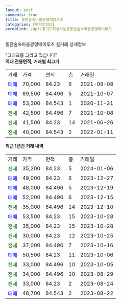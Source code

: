 ```yaml
---
layout: post
comments: true
title: 동탄숲속마을광명메이루즈
categories: [아파트정보]
permalink: /apt/경기도화성시능동동탄숲속마을광명메이루즈
---
```


동탄숲속마을광명메이루즈 실거래 상세정보

<script type="text/javascript">
  google.charts.load('current', {'packages':['line', 'corechart']});
  google.charts.setOnLoadCallback(drawChart);

  function drawChart() {
    var data = new google.visualization.DataTable();
    data.addColumn('date', '거래일');
    data.addColumn('number', "매매");
    data.addColumn('number', "전세");
    data.addColumn('number', "전매");

    data.addRows([[new Date(Date.parse("2024-01-06")), null, 35200, null], [new Date(Date.parse("2023-12-27")), 49000, null, null], [new Date(Date.parse("2023-12-19")), 48000, null, null], [new Date(Date.parse("2023-12-15")), 52000, null, null], [new Date(Date.parse("2023-12-10")), null, 35000, null], [new Date(Date.parse("2023-10-28")), 53500, null, null], [new Date(Date.parse("2023-10-28")), null, 35000, null], [new Date(Date.parse("2023-10-25")), null, 30000, null], [new Date(Date.parse("2023-10-16")), null, 37000, null], [new Date(Date.parse("2023-10-06")), 50500, null, null], [new Date(Date.parse("2023-10-05")), null, 33000, null], [new Date(Date.parse("2023-08-29")), null, 34000, null], [new Date(Date.parse("2023-08-24")), null, 33000, null], [new Date(Date.parse("2023-08-22")), 48700, null, null]]);

    var options = {
      hAxis: {
        format: 'yyyy/MM/dd'
      },    
      lineWidth: 0,
      pointsVisible: true,    
      title: '최근 1년간 유형별 실거래가 분포',
      legend: { position: 'bottom' }
    };

    var formatter = new google.visualization.NumberFormat({pattern:'###,###'} );
    formatter.format(data, 1);
    formatter.format(data, 2);
    
    setTimeout(function() {
        var chart = new google.visualization.LineChart(document.getElementById('columnchart_material'));
        chart.draw(data, (options));
        document.getElementById('loading').style.display = 'none';
    }, 200);
  }
</script>


<div id="loading" style="z-index:20; display: block; margin-left: 0px">"그래프를 그리고 있습니다"</div>
<div id="columnchart_material" style="width: 95%; margin-left: 0px; display: block"></div>
<!-- contents start -->
<b>역대 전용면적, 거래별 최고가</b>
<table class="sortable">
    <tr>
      <td>거래</td>
      <td>가격</td>
      <td>면적</td>
      <td>층</td>
      <td>거래일</td>
    </tr>
        <tr>
          <td><a style="color: blue">매매</a></td>
          <td>70,000</td>
          <td>84.23</td>
          <td>6</td>
          <td>2021-09-08</td>
        </tr>            <tr>
          <td><a style="color: blue">매매</a></td>
          <td>69,500</td>
          <td>84.496</td>
          <td>5</td>
          <td>2021-10-07</td>
        </tr>            <tr>
          <td><a style="color: blue">매매</a></td>
          <td>53,300</td>
          <td>84.543</td>
          <td>1</td>
          <td>2020-11-21</td>
        </tr>        
        <tr>
              <td><a style="color: darkgreen">전세</a></td>
              <td>42,500</td>
              <td>84.496</td>
              <td>7</td>
              <td>2021-10-08</td>
            </tr>            <tr>
              <td><a style="color: darkgreen">전세</a></td>
              <td>41,500</td>
              <td>84.23</td>
              <td>14</td>
              <td>2021-06-26</td>
            </tr>            <tr>
              <td><a style="color: darkgreen">전세</a></td>
              <td>40,000</td>
              <td>84.543</td>
              <td>2</td>
              <td>2022-01-11</td>
            </tr>        
    
</table>

<b>최근 1년간 거래 내역</b>

<table class="sortable">
    <tr>
      <td>거래</td>
      <td>가격</td>
      <td>면적</td>
      <td>층</td>
      <td>거래일</td>
    </tr>
    <tr>
      <td><a style="color: darkgreen">전세</a></td>
      <td>35,200</td>
      <td>84.23</td>
      <td>5</td>
      <td>2024-01-06</td>
    </tr>          <tr>
      <td><a style="color: blue">매매</a></td>
      <td>49,000</td>
      <td>84.23</td>
      <td>6</td>
      <td>2023-12-27</td>
    </tr>          <tr>
      <td><a style="color: blue">매매</a></td>
      <td>48,000</td>
      <td>84.496</td>
      <td>5</td>
      <td>2023-12-19</td>
    </tr>          <tr>
      <td><a style="color: blue">매매</a></td>
      <td>52,000</td>
      <td>84.496</td>
      <td>6</td>
      <td>2023-12-15</td>
    </tr>          <tr>
      <td><a style="color: darkgreen">전세</a></td>
      <td>35,000</td>
      <td>84.496</td>
      <td>14</td>
      <td>2023-12-10</td>
    </tr>          <tr>
      <td><a style="color: blue">매매</a></td>
      <td>53,500</td>
      <td>84.23</td>
      <td>15</td>
      <td>2023-10-28</td>
    </tr>          <tr>
      <td><a style="color: darkgreen">전세</a></td>
      <td>35,000</td>
      <td>84.23</td>
      <td>15</td>
      <td>2023-10-28</td>
    </tr>          <tr>
      <td><a style="color: darkgreen">전세</a></td>
      <td>30,000</td>
      <td>84.23</td>
      <td>12</td>
      <td>2023-10-25</td>
    </tr>          <tr>
      <td><a style="color: darkgreen">전세</a></td>
      <td>37,000</td>
      <td>84.496</td>
      <td>7</td>
      <td>2023-10-16</td>
    </tr>          <tr>
      <td><a style="color: blue">매매</a></td>
      <td>50,500</td>
      <td>84.23</td>
      <td>11</td>
      <td>2023-10-06</td>
    </tr>          <tr>
      <td><a style="color: darkgreen">전세</a></td>
      <td>33,000</td>
      <td>84.496</td>
      <td>10</td>
      <td>2023-10-05</td>
    </tr>          <tr>
      <td><a style="color: darkgreen">전세</a></td>
      <td>34,000</td>
      <td>84.496</td>
      <td>10</td>
      <td>2023-08-29</td>
    </tr>          <tr>
      <td><a style="color: darkgreen">전세</a></td>
      <td>33,000</td>
      <td>84.23</td>
      <td>2</td>
      <td>2023-08-24</td>
    </tr>          <tr>
      <td><a style="color: blue">매매</a></td>
      <td>48,700</td>
      <td>84.543</td>
      <td>2</td>
      <td>2023-08-22</td>
    </tr>      </table>
<!-- contents end -->    


